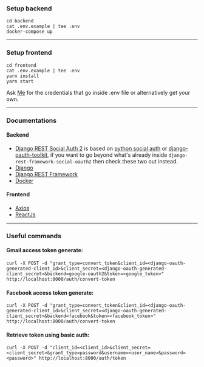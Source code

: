### Setup backend
```
cd backend
cat .env.example | tee .env 
docker-compose up
```

---

### Setup frontend
```
cd frontend
cat .env.example | tee .env 
yarn install
yarn start
```
Ask [Me](https://github.com/ashdaily) for the credentials that go inside .env file or alternatively get your own. 

---

### Documentations

#### Backend
- [Django REST Social Auth 2](https://github.com/RealmTeam/django-rest-framework-social-oauth2) is based on [python social auth](http://python-social-auth.readthedocs.io/) or [django-oauth-toolkit](https://django-oauth-toolkit.readthedocs.org/), if you want to go beyond  what's already inside `django-rest-framework-social-oauth2` then check these two out instead. 
- [Django](https://www.djangoproject.com/)
- [Django REST Framework](https://www.django-rest-framework.org/)
- [Docker](https://docs.docker.com/reference/)

#### Frontend
- [Axios](https://github.com/axios/axios)
- [ReactJs](https://reactjs.org/)


---

### Useful commands

#### Gmail access token generate: 
```
curl -X POST -d "grant_type=convert_token&client_id=<django-oauth-generated-client_id>&client_secret=<django-oauth-generated-client_secret>&backend=google-oauth2&token=<google_token>" http://localhost:8000/auth/convert-token
```

#### Facebook access token generate: 
```
curl -X POST -d "grant_type=convert_token&client_id=<django-oauth-generated-client_id>&client_secret=<django-oauth-generated-client_secret>&backend=facebook&token=<facebook_token>" http://localhost:8000/auth/convert-token
```

#### Retrieve token using basic auth: 
```
curl -X POST -d "client_id=<client_id>&client_secret=<client_secret>&grant_type=password&username=<user_name>&password=<password>" http://localhost:8000/auth/token
```
